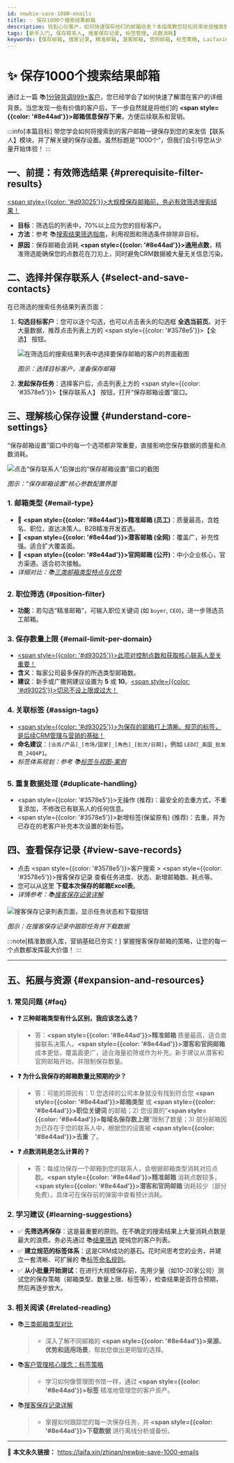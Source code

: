```yaml
---
id: newbie-save-1000-emails
title: ✨ 保存1000个搜索结果邮箱
description: 找到心仪客户，如何快速保存他们的邮箱信息？本指南教您轻松将来发信搜索到的客户邮箱保存到联系人，为后续营销做好充分准备！
tags: [新手入门, 保存联系人, 搜客保存记录, 标签管理, 点数消耗]
keywords: [保存邮箱, 搜客记录, 精准邮箱, 潜客邮箱, 官网邮箱, 标签策略, Laifaxin]
---
```


# ✨ 保存1000个搜索结果邮箱

通过上一篇 📚[1分钟背调999+客户](./newbie-1min-background-check)，您已经学会了如何快速了解潜在客户的详细背景。当您发现一些有价值的客户后，下一步自然就是将他们的 **<span style={{color: '#8e44ad'}}>邮箱信息保存下来</span>**，方便后续联系和营销。

:::info[本篇目标]
带您学会如何将搜索到的客户邮箱一键保存到您的来发信【联系人】模块，并了解关键的保存设置。虽然标题是“1000个”，但我们会引导您从少量开始体验！
:::

## 一、前提：有效筛选结果 {#prerequisite-filter-results}

<u><span style={{color: '#d93025'}}>大规模保存邮箱前，务必有效筛选搜索结果！</span></u>

- **目标**：筛选后的列表中，70%以上应为您的目标客户。
- **方法**：参考 📚[搜索结果筛选指南](./filter-search-results)，利用视图和筛选条件排除非目标。
- **原因**：保存邮箱会消耗 **<span style={{color: '#8e44ad'}}>通用点数</span>**，精准筛选能确保您的点数花在刀刃上，同时避免CRM数据被大量无关信息污染。

## 二、选择并保存联系人 {#select-and-save-contacts}

在已筛选的搜索任务结果列表页面：

1.  **勾选目标客户**：您可以逐个勾选，也可以点击表头的勾选框 **全选当前页**。对于大量数据，推荐点击列表上方的 <span style={{color: '#3578e5'}}>【全选】</span> 按钮。

    ![在筛选后的搜索结果列表中选择要保存邮箱的客户的界面截图](https://cos.files.maozhishi.com/data/web/web-files/img/20240923194903.png)

    _图示：选择目标客户，准备保存邮箱_

2.  **发起保存任务**：选择客户后，点击列表上方的 <span style={{color: '#3578e5'}}>【保存联系人】</span> 按钮，打开“保存邮箱设置”窗口。

## 三、理解核心保存设置 {#understand-core-settings}

“保存邮箱设置”窗口中的每一个选项都非常重要，直接影响您保存数据的质量和点数消耗。

![点击“保存联系人”后弹出的“保存邮箱设置”窗口的截图](https://cos.files.maozhishi.com/data/web/web-files/img/bcyx.png)

_图示：“保存邮箱设置”核心参数配置界面_

### 1. 邮箱类型 {#email-type}

-   🎯 **<span style={{color: '#8e44ad'}}>精准邮箱 (员工)</span>**：质量最高，含姓名、职位，直达决策人。B2B精准开发首选。
-   🔎 **<span style={{color: '#8e44ad'}}>潜客邮箱 (全网)</span>**：覆盖广，补充性强。适合扩大覆盖面。
-   🏬 **<span style={{color: '#8e44ad'}}>官网邮箱 (公开)</span>**：中小企业核心，官方渠道。适合初次接触。
-   *详细对比：📚[三类邮箱类型特点与优势](./comparison-of-three-types-of-mailboxes)*

### 2. 职位筛选 {#position-filter}

-   **功能**：若勾选“精准邮箱”，可输入职位关键词 (如 `buyer`, `CEO`)，进一步筛选员工邮箱。

### 3. 保存数量上限 {#email-limit-per-domain}

-   <u><span style={{color: '#d93025'}}>此项对控制点数和获取核心联系人至关重要！</span></u>
-   **含义**：每家公司最多保存的所选类型邮箱数。
-   **建议**：新手或广撒网建议设置为 **5** 或 **10**。<u><span style={{color: '#d93025'}}>切忌不设上限或过大！</span></u>

### 4. 关联标签 {#assign-tags}

-   <u><span style={{color: '#d93025'}}>为保存的邮箱打上清晰、规范的标签，是后续CRM管理与营销的基础！</span></u>
-   **命名建议**：`[业务/产品]_[市场/国家]_[角色]_[批次/日期]`，例如 `LED灯_美国_批发商_24Q4P1`。
-   *标签体系规划：参考 📚[标签与视图-案例](./contacts-tags-views#tag-examples)*

### 5. 重复数据处理 {#duplicate-handling}

-   <span style={{color: '#3578e5'}}>无操作 (推荐)</span>：最安全的去重方式，不重复添加，不修改已有联系人的任何信息。
-   <span style={{color: '#3578e5'}}>新增标签(保留原有) (推荐)</span>：去重，并为已存在的老客户补充本次设置的新标签。

## 四、查看保存记录 {#view-save-records}

-   点击 <span style={{color: '#3578e5'}}>客户搜索</span> > <span style={{color: '#3578e5'}}>搜客保存记录</span> 查看任务进度、状态、新增邮箱数、耗点等。
-   您可以从这里 **下载本次保存的邮箱Excel表**。
-   *详情参考：📚[搜客保存记录详解](./search-save-records)*

![搜客保存记录列表页面，显示任务状态和下载按钮](https://cos.files.maozhishi.com/data/web/web-files/img/1728908772806_d.png)

_图示：在搜客保存记录中跟踪任务并下载数据_

:::note[精准数据入库，营销基础已夯实！]
掌握搜客保存邮箱的策略，让您的每一个点数都发挥最大价值！
:::

---

## 五、拓展与资源 {#expansion-and-resources}

### 1. 常见问题 {#faq}

- **❓ 三种邮箱类型有什么区别，我应该怎么选？**
> - 答：**<span style={{color: '#8e44ad'}}>精准邮箱</span>** 质量最高，适合直接联系决策人。**<span style={{color: '#8e44ad'}}>潜客和官网邮箱</span>** 成本更低，覆盖面更广，适合海量初筛或作为补充。新手建议从潜客和官网邮箱开始，并限制保存数量。

- **❓ 为什么我保存的邮箱数量比预期的少？**
> - 答：可能的原因有：1) 您选择的公司本身就没有找到符合您 **<span style={{color: '#8e44ad'}}>邮箱类型</span>** 或 **<span style={{color: '#8e44ad'}}>职位关键词</span>** 的邮箱；2) 您设置的“**<span style={{color: '#8e44ad'}}>每域名保存数上限</span>**”限制了数量；3) 部分邮箱因为已存在于您的联系人中，根据您的设置被 **<span style={{color: '#8e44ad'}}>去重</span>** 了。

- **❓ 点数消耗是怎么计算的？**
> - 答：每成功保存一个邮箱到您的联系人，会根据邮箱类型消耗对应点数。**<span style={{color: '#8e44ad'}}>精准邮箱</span>** 消耗点数较多，**<span style={{color: '#8e44ad'}}>潜客和官网邮箱</span>** 消耗较少（部分免费）。具体可在保存前的弹窗中查看预计消耗。

### 2. 学习建议 {#learning-suggestions}

- ✅ **先筛选再保存**：这是最重要的原则。在不确定的搜索结果上大量消耗点数是最大的浪费。务必先通过 📚[结果筛选](./filter-search-results) 提纯您的客户列表。
- ✅ **建立规范的标签体系**：这是CRM成功的基石。花时间思考您的业务，并建立一套清晰、可扩展的 📚[标签命名规则](./customer-management-section#tag-strategy-no-deletion-no-tearing)。
- ✅ **从小批量开始测试**：在进行大规模保存前，先用少量（如10-20家公司）测试您的保存策略（邮箱类型、数量上限、标签等），检查结果是否符合预期，然后再逐步放大。

### 3. 相关阅读 {#related-reading}

- 📚[三类邮箱类型对比](./comparison-of-three-types-of-mailboxes)
  > - 深入了解不同邮箱的 **<span style={{color: '#8e44ad'}}>来源、优势和适用场景</span>**，帮助您做出更明智的选择。
- 📚[客户管理核心理念：标签策略](./customer-management-section#tag-strategy-no-deletion-no-tearing)
  > - 学习如何像管理图书馆一样，通过 **<span style={{color: '#8e44ad'}}>标签</span>** 精准地管理您的客户资产。
- 📚[搜客保存记录详解](./search-save-records)
  > - 掌握如何跟踪您的每一次保存任务，并 **<span style={{color: '#8e44ad'}}>下载数据</span>** 进行离线分析或备份。

---

🔗 **本文永久链接：** https://laifa.xin/zhinan/newbie-save-1000-emails